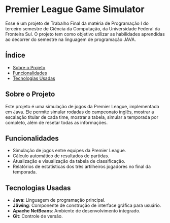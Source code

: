 
# Premier League Game Simulator

 Esse é um projeto de Trabalho Final da matéria de Programação I do terceiro semestre de Ciência da Computação, da Universidade Federal da Fronteira Sul. O projeto tem como objetivo utilizar as habilidades aprendidas ao decorrer do semestre na linguagem de programação JAVA.
## Índice

- [Sobre o Projeto](#sobre-o-projeto)
- [Funcionalidades](#funcionalidades)
- [Tecnologias Usadas](#tecnologias-usadas)

## Sobre o Projeto

Este projeto é uma simulação de jogos da Premier League, implementada em Java. Ele permite simular rodadas do campeonato inglês, mostrar a escalação titular de cada time, mostrar a tabela, simular a temporada por completo, além de resetar todas as informações.

## Funcionalidades

- Simulação de jogos entre equipes da Premier League.
- Cálculo automático de resultados de partidas.
- Atualização e visualização da tabela de classificação.
- Relatórios de estatísticas dos três artilheiros jogadores no final da temporada.

## Tecnologias Usadas

- **Java**: Linguagem de programação principal.
- **JSwing**: Componente de construção de interface gráfica para usuário.
- **Apache NetBeans**: Ambiente de desenvolvimento integrado.
- **Git**: Controle de versão.
